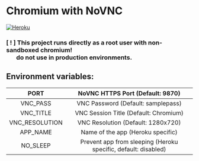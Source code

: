 # Chromium with NoVNC

[![Heroku](https://www.herokucdn.com/deploy/button.svg)](https://heroku.com/deploy?template=https://github.com/vital987/chrome-novnc)

<p><b><h3>[ ! ] This project runs directly as a root user with non-sandboxed chromium! <br>&nbsp;&nbsp;&nbsp;&nbsp;&nbsp;&nbsp;&nbsp;do not use in production environments.</h3></b></p>

## Environment variables: 
|      PORT      |                NoVNC HTTPS Port (Default: 9870)                |
|:--------------:|:--------------------------------------------------------------:|
|    VNC_PASS    |               VNC Password (Default: samplepass)               |
|    VNC_TITLE   |              VNC Session Title (Default: Chromium)             |
| VNC_RESOLUTION |               VNC Resolution (Default: 1280x720)               |
|    APP_NAME    |                Name of the app (Heroku specific)               |
|    NO_SLEEP    | Prevent app from sleeping (Heroku specific, default: disabled) |
